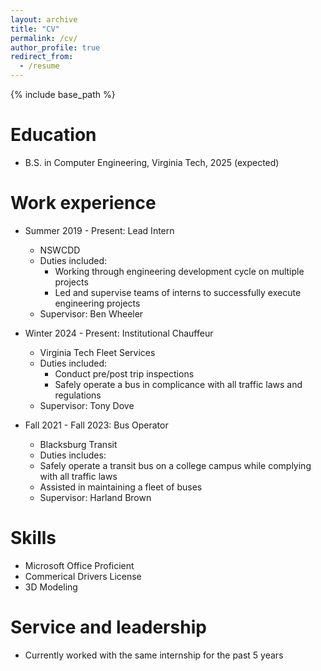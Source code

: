 ```yaml
---
layout: archive
title: "CV"
permalink: /cv/
author_profile: true
redirect_from:
  - /resume
---
```


{% include base_path %}

Education
======
* B.S. in Computer Engineering, Virginia Tech, 2025 (expected)

Work experience
======
* Summer 2019 - Present: Lead Intern
  * NSWCDD
  * Duties included:
    * Working through engineering development cycle on multiple projects
    * Led and supervise teams of interns to successfully execute engineering projects
  * Supervisor: Ben Wheeler

* Winter 2024 - Present: Institutional Chauffeur
  * Virginia Tech Fleet Services
  * Duties included:
    * Conduct pre/post trip inspections
    * Safely operate a bus in complicance with all traffic laws and regulations
  * Supervisor: Tony Dove

* Fall 2021 - Fall 2023: Bus Operator
  * Blacksburg Transit
  * Duties includes:
   * Safely operate a transit bus on a college campus while complying with all traffic laws
   * Assisted in maintaining a fleet of buses
  * Supervisor: Harland Brown
  
Skills
======
* Microsoft Office Proficient
* Commerical Drivers License
* 3D Modeling 
  
Service and leadership
======
* Currently worked with the same internship for the past 5 years

